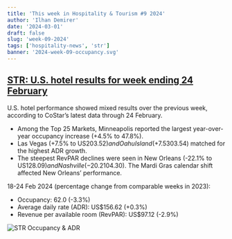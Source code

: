 ```yaml
---
title: 'This week in Hospitality & Tourism #9 2024'
author: 'Ilhan Demirer'
date: '2024-03-01'
draft: false
slug: 'week-09-2024'
tags: ['hospitality-news', 'str']
banner: '2024-week-09-occupancy.svg'
---
```


## [STR: U.S. hotel results for week ending 24 February](https://str.com/press-release/us-hotel-results-week-ending-24-february)

U.S. hotel performance showed mixed results over the previous week, according to CoStar’s latest data through 24 February.

- Among the Top 25 Markets, Minneapolis reported the largest year-over-year occupancy increase (+4.5% to 47.8%).
- Las Vegas (+7.5% to US$203.52) and Oahu Island (+7.5% to US$303.54) matched for the highest ADR growth.
- The steepest RevPAR declines were seen in New Orleans (-22.1% to US$128.09) and Nashville (-20.2% to US$104.30). The Mardi Gras calendar shift affected New Orleans’ performance.

18-24 Feb 2024 (percentage change from comparable weeks in 2023):

- Occupancy: 62.0 (-3.3%)
- Average daily rate (ADR): US$156.62 (+0.3%)
- Revenue per available room (RevPAR): US$97.12 (-2.9%)

![STR Occupancy & ADR](/images/blogimages/2024-week-09-occupancy.svg)
